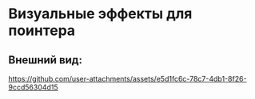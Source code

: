 # Визуальные эффекты для поинтера
## Внешний вид:

https://github.com/user-attachments/assets/e5d1fc6c-78c7-4db1-8f26-9ccd56304d15

